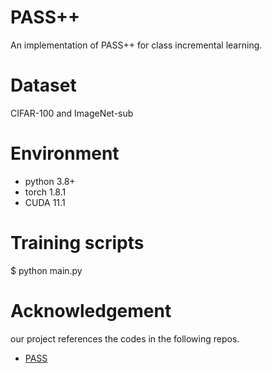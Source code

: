 # PASS++
An implementation of PASS++ for class incremental learning.
# Dataset
CIFAR-100 and ImageNet-sub

# Environment 
 - python 3.8+
 - torch 1.8.1
 - CUDA 11.1

# Training scripts

  $  python main.py
 
# Acknowledgement

our project references the codes in the following repos.
- [PASS](https://github.com/Impression2805/CVPR21_PASS)
